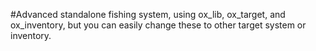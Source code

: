 #Advanced standalone fishing system, using ox_lib, ox_target, and ox_inventory, but you can easily change these to other target system or inventory.

